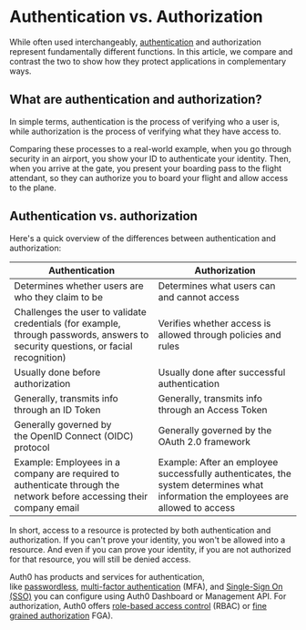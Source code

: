 # Authentication vs. Authorization

While often used interchangeably, [authentication](https://auth0.com/docs/authenticate) and authorization represent fundamentally different functions. In this article, we compare and contrast the two to show how they protect applications in complementary ways.

## What are authentication and authorization?

In simple terms, authentication is the process of verifying who a user is, while authorization is the process of verifying what they have access to.

Comparing these processes to a real-world example, when you go through security in an airport, you show your ID to authenticate your identity. Then, when you arrive at the gate, you present your boarding pass to the flight attendant, so they can authorize you to board your flight and allow access to the plane.

## Authentication vs. authorization

Here's a quick overview of the differences between authentication and authorization:

| **Authentication**                                                                                                                 | **Authorization**                                                                                                                 |
| ---------------------------------------------------------------------------------------------------------------------------------- | --------------------------------------------------------------------------------------------------------------------------------- |
| Determines whether users are who they claim to be                                                                                  | Determines what users can and cannot access                                                                                       |
| Challenges the user to validate credentials (for example, through passwords, answers to security questions, or facial recognition) | Verifies whether access is allowed through policies and rules                                                                     |
| Usually done before authorization                                                                                                  | Usually done after successful authentication                                                                                      |
| Generally, transmits info through an ID Token                                                                                      | Generally, transmits info through an Access Token                                                                                 |
| Generally governed by the OpenID Connect (OIDC) protocol                                                                           | Generally governed by the OAuth 2.0 framework                                                                                     |
| Example: Employees in a company are required to authenticate through the network before accessing their company email              | Example: After an employee successfully authenticates, the system determines what information the employees are allowed to access |

In short, access to a resource is protected by both authentication and authorization. If you can't prove your identity, you won't be allowed into a resource. And even if you can prove your identity, if you are not authorized for that resource, you will still be denied access.

Auth0 has products and services for authentication, like [passwordless](https://auth0.com/docs/authenticate/passwordless/passwordless-with-universal-login), [multi-factor authentication](https://auth0.com/docs/secure/multi-factor-authentication) (MFA), and [Single-Sign On (SSO)](https://auth0.com/docs/authenticate/single-sign-on) you can configure using Auth0 Dashboard or Management API. For authorization, Auth0 offers [role-based access control](https://auth0.com/docs/manage-users/access-control/rbac) (RBAC) or [fine grained authorization](https://docs.fga.dev/fga) FGA).